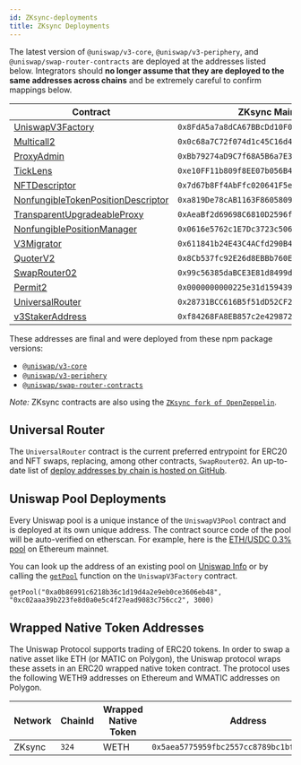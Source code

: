 ```yaml
---
id: ZKsync-deployments
title: ZKsync Deployments
---
```


The latest version of `@uniswap/v3-core`, `@uniswap/v3-periphery`, and `@uniswap/swap-router-contracts` are deployed at the addresses listed below. Integrators should **no longer assume that they are deployed to the same addresses across chains** and be extremely careful to confirm mappings below.

| Contract                                                                                                                                                                      | ZKsync Mainnet                               |
| ----------------------------------------------------------------------------------------------------------------------------------------------------------------------------- | -------------------------------------------- |
| [UniswapV3Factory](https://github.com/uniswap-zksync/era-uniswap-v3-core/blob/v1.0.0-zksync-era/contracts/UniswapV3Factory.sol)                                               | `0x8FdA5a7a8dCA67BBcDd10F02Fa0649A937215422` |
| [Multicall2](https://explorer.zksync.io/address/0x0c68a7C72f074d1c45C16d41fa74eEbC6D16a65C#contract)                                                                          | `0x0c68a7C72f074d1c45C16d41fa74eEbC6D16a65C` |
| [ProxyAdmin](https://github.com/uniswap-zksync/era-openzeppelin-contracts/blob/v3.4.1-solc-0.7-2-zksync-era/contracts/proxy/ProxyAdmin.sol)                                   | `0xBb79274aD9C7f68A5B6a7E31F431175BB889b557` |
| [TickLens](https://github.com/uniswap-zksync/era-uniswap-v3-periphery/blob/v1.1.1-zksync-era/contracts/lens/TickLens.sol)                                                     | `0xe10FF11b809f8EE07b056B452c3B2caa7FE24f89` |
| [NFTDescriptor](https://github.com/uniswap-zksync/era-uniswap-v3-periphery/blob/v1.3.0-zksync-era/contracts/libraries/NFTDescriptor.sol)                                      | `0x7d67b8Ff4AbFfc020641F5e430fbeEd03897674d` |
| [NonfungibleTokenPositionDescriptor](https://github.com/uniswap-zksync/era-uniswap-v3-periphery/blob/v1.3.0-zksync-era/contracts/NonfungibleTokenPositionDescriptor.sol)      | `0xa819De78cAB1163F8605809392068EdE3BFcDd1E` |
| [TransparentUpgradeableProxy](https://github.com/uniswap-zksync/era-openzeppelin-contracts/blob/v3.4.1-solc-0.7-2-zksync-era/contracts/proxy/TransparentUpgradeableProxy.sol) | `0xAeaBf2d69698C6810D2596fAE86099790A13Ee81` |
| [NonfungiblePositionManager](https://github.com/uniswap-zksync/era-uniswap-v3-periphery/blob/v1.1.1-zksync-era/contracts/NonfungiblePositionManager.sol)                      | `0x0616e5762c1E7Dc3723c50663dF10a162D690a86` |
| [V3Migrator](https://github.com/uniswap-zksync/era-uniswap-v3-periphery/blob/v1.1.1-zksync-era/contracts/V3Migrator.sol)                                                      | `0x611841b24E43C4ACfd290B427a3D6cf1A59dac8E` |
| [QuoterV2](https://github.com/uniswap-zksync/era-uniswap-swap-router-contracts/blob/v1.1.0-zksync-era/contracts/lens/QuoterV2.sol)                                            | `0x8Cb537fc92E26d8EBBb760E632c95484b6Ea3e28` |
| [SwapRouter02](https://github.com/uniswap-zksync/era-uniswap-swap-router-contracts/blob/v1.1.0-zksync-era/contracts/SwapRouter02.sol)                                         | `0x99c56385daBCE3E81d8499d0b8d0257aBC07E8A3` |
| [Permit2](https://github.com/uniswap-zksync/era-permit2/blob/0x000000000022D473030F116dDEE9F6B43aC78BA3-zksync-era/src/Permit2.sol)                                           | `0x0000000000225e31d15943971f47ad3022f714fa` |
| [UniversalRouter](https://github.com/uniswap-zksync/era-universal-router/tree/v1.2.2-zksync-era)                                                                              | `0x28731BCC616B5f51dD52CF2e4dF0E78dD1136C06` |
| [v3StakerAddress](https://github.com/uniswap-zksync/era-uniswap-v3-staker/blob/v1.0.2-zksync-era/contracts/UniswapV3Staker.sol)                                               | `0xf84268FA8EB857c2e4298720C1C617178F5e78e1` |


These addresses are final and were deployed from these npm package versions:

- [`@uniswap/v3-core`](https://github.com/uniswap-zksync/era-uniswap-v3-core/tree/v1.0.0-zksync-era)
- [`@uniswap/v3-periphery`](https://github.com/uniswap-zksync/era-uniswap-v3-periphery)
- [`@uniswap/swap-router-contracts`](https://github.com/uniswap-zksync/era-uniswap-swap-router-contracts)

*Note:*
ZKsync contracts are also using the [`ZKsync fork of OpenZeppelin`](https://github.com/uniswap-zksync/era-openzeppelin-contracts#v3.4.1-solc-0.7-2-zksync-era).

## Universal Router

The `UniversalRouter` contract is the current preferred entrypoint for ERC20 and NFT swaps, replacing, among other contracts, `SwapRouter02`. An up-to-date list of [deploy addresses by chain is hosted on GitHub](https://github.com/Uniswap/sdks/blob/main/sdks/universal-router-sdk/src/utils/constants.ts).

## Uniswap Pool Deployments

Every Uniswap pool is a unique instance of the `UniswapV3Pool` contract and is deployed at its own unique address. The contract source code of the pool will be auto-verified on etherscan. For example, here is the [ETH/USDC 0.3% pool](https://etherscan.io/address/0x8ad599c3a0ff1de082011efddc58f1908eb6e6d8) on Ethereum mainnet.

You can look up the address of an existing pool on [Uniswap Info](https://app.uniswap.org/explore) or by calling the [`getPool`](../core/interfaces/IUniswapV3Factory.md#getpool) function on the `UniswapV3Factory` contract.

```solidity
getPool("0xa0b86991c6218b36c1d19d4a2e9eb0ce3606eb48", "0xc02aaa39b223fe8d0a0e5c4f27ead9083c756cc2", 3000)
```

## Wrapped Native Token Addresses

The Uniswap Protocol supports trading of ERC20 tokens. In order to swap a native asset like ETH (or MATIC on Polygon), the Uniswap protocol wraps these assets in an ERC20 wrapped native token contract. The protocol uses the following WETH9 addresses on Ethereum and WMATIC addresses on Polygon.

| Network           | ChainId  | Wrapped Native Token | Address                                      |
| ----------------- | -------- | -------------------- | -------------------------------------------- |
| ZKsync            | `324`    | WETH                 | `0x5aea5775959fbc2557cc8789bc1bf90a239d9a91` |

